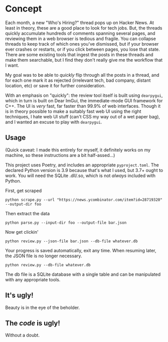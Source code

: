 # Concept

Each month, a new "Who's Hiring?" thread pops up on Hacker News.
At least in theory, these are a good place to look for tech jobs.
But, the threads quickly accumulate hundreds of comments spanning several pages,
and reviewing them in a web browser is tedious and fragile. You can
collapse threads to keep track of which ones you've dismissed, but if
your browser ever crashes or restarts, or if you click between pages,
you lose that state.
There are some existing tools that ingest the posts in these threads and
make them searchable, but I find they don't really give me the workflow
that I want.

My goal was to be able to _quickly_ flip through all the posts in a thread,
and for each one mark it as rejected (irrelevant tech, bad company, distant
location, etc) or save it for further consideration.

With an emphasis on "quickly": the review tool itself is built using `dearpygui`,
which in turn is built on Dear ImGui, the immediate-mode GUI framework for C++.
The UI is _very_ fast, far faster than 99.9% of web interfaces. Though it is in
theory possible to make a suitably fast web UI using the right techniques, I hate
web UI stuff (can't CSS my way out of a wet paper bag), and I wanted an excuse
to play with `dearpygui`.


## Usage

(Quick caveat: I made this entirely for myself, it definitely works on my machine, so these instructions are a bit half-assed...)

This project uses Poetry, and includes an appropriate `pyproject.toml`. The declared Python version is 3.9
because that's what I used, but 3.7+ ought to work. You will need the SQLite .dll/.so, which is not _always_
included with Python.

First, get scraped

`python scrape.py --url "https://news.ycombinator.com/item?id=28719320" --output-dir foo`

Then extract the data

`python parse.py --input-dir foo --output-file bar.json`

Now get clickin'

`python review.py --json-file bar.json --db-file whatever.db`

Your progress is saved automatically, exit any time. When resuming later, the JSON
file is no longer necessary.

`python review.py --db-file whatever.db`

The db file is a SQLite database with a single table and can be manipulated with
any appropriate tools.


## It's ugly!

Beauty is in the eye of the beholder.


## The _code_ is ugly!

Without a doubt.
